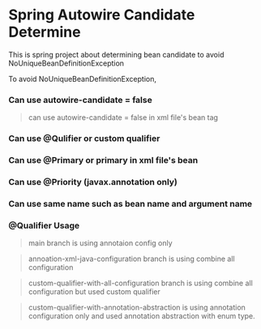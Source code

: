 # Spring Autowire Candidate Determine
This is spring project about determining bean candidate to avoid NoUniqueBeanDefinitionException

To avoid NoUniqueBeanDefinitionException, 
### Can use autowire-candidate = false  
  > can use autowire-candidate = false in xml file's bean tag

### Can use @Qulifier or custom qualifier

### Can use @Primary or primary in xml file's bean

### Can use @Priority (javax.annotation only)

### Can use same name such as bean name and argument name 

### @Qualifier Usage

> main branch is using annotaion config only 

> annoation-xml-java-configuration branch is using combine all configuration 

> custom-qualifier-with-all-configuration branch is using combine all configuration but used custom qualifier

> custom-qualifier-with-annotation-abstraction is using annotation configuration only and used annotation abstraction with enum type.
